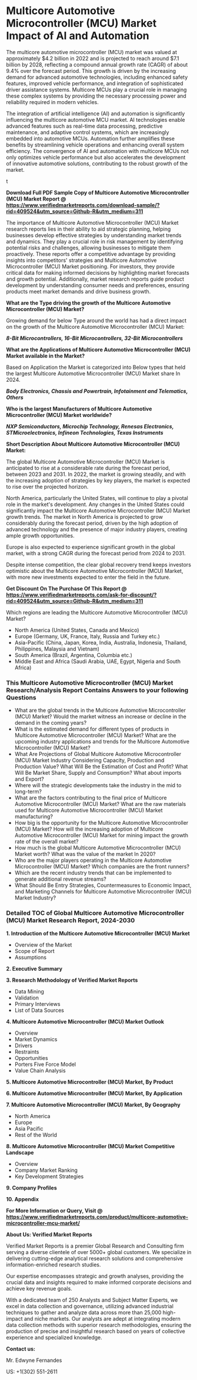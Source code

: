 <meta name="title" content="Global Multicore Automotive Microcontroller (MCU) Market Impact of AI and Automation"><meta name="description" content="The multicore automotive microcontroller (MCU) market was valued at approximately $4.2 billion in 2022 and is projected to reach around $7.1 billion by 2028, reflectin"><meta name="title" content="Multicore Automotive Microcontroller (MCU) Market Size, Share, Scope, Trends, Growth, Opportunities, Analysis, Forecast"><h1>Multicore Automotive Microcontroller (MCU) Market Impact of AI and Automation</h1><p>The multicore automotive microcontroller (MCU) market was valued at approximately $4.2 billion in 2022 and is projected to reach around $7.1 billion by 2028, reflecting a compound annual growth rate (CAGR) of about 9.4% over the forecast period. This growth is driven by the increasing demand for advanced automotive technologies, including enhanced safety features, improved vehicle performance, and integration of sophisticated driver assistance systems. Multicore MCUs play a crucial role in managing these complex systems by providing the necessary processing power and reliability required in modern vehicles.</p><p>The integration of artificial intelligence (AI) and automation is significantly influencing the multicore automotive MCU market. AI technologies enable advanced features such as real-time data processing, predictive maintenance, and adaptive control systems, which are increasingly embedded into automotive MCUs. Automation further amplifies these benefits by streamlining vehicle operations and enhancing overall system efficiency. The convergence of AI and automation with multicore MCUs not only optimizes vehicle performance but also accelerates the development of innovative automotive solutions, contributing to the robust growth of the market.</p>t</p><p id="" class=""><strong>Download Full PDF Sample Copy of Multicore Automotive Microcontroller (MCU) Market Report @ <a href="https://www.verifiedmarketreports.com/download-sample/?rid=409524&utm_source=Github-R&utm_medium=311" target="_blank">https://www.verifiedmarketreports.com/download-sample/?rid=409524&utm_source=Github-R&utm_medium=311</a></strong></p><p>The importance of&nbsp;Multicore Automotive Microcontroller (MCU) Market research reports lies in their ability to aid strategic planning, helping businesses develop effective strategies by understanding market trends and dynamics. They play a crucial role in risk management by identifying potential risks and challenges, allowing businesses to mitigate them proactively. These reports offer a competitive advantage by providing insights into competitors' strategies and Multicore Automotive Microcontroller (MCU) Market positioning. For investors, they provide critical data for making informed decisions by highlighting market forecasts and growth potential. Additionally, market research reports guide product development by understanding consumer needs and preferences, ensuring products meet market demands and drive business growth.</p><p><strong>What are the&nbsp;Type driving the growth of the Multicore Automotive Microcontroller (MCU) Market?</strong></p><p id="" class="">Growing demand for below Type around the world has had a direct impact on the growth of the Multicore Automotive Microcontroller (MCU) Market:</p><em><strong>8-Bit Microcontrollers, 16-Bit Microcontrollers, 32-Bit Microcontrollers</strong></em></p><strong>What are the&nbsp;Applications&nbsp;of Multicore Automotive Microcontroller (MCU) Market available in the Market?</strong></p><p id="" class="">Based on Application the Market is categorized into Below types that held the largest Multicore Automotive Microcontroller (MCU) Market share In 2024.</p><em><strong>Body Electronics, Chassis and Powertrain, Infotainment and Telematics, Others</strong></em></p><strong>Who is the largest Manufacturers of Multicore Automotive Microcontroller (MCU) Market worldwide?</strong></p><p><em><strong>NXP Semiconductors, Microchip Technology, Renesas Electronics, STMicroelectronics, Infineon Technologies, Texas Instruments</strong></em></p><p id="" class=""><strong>Short Description About Multicore Automotive Microcontroller (MCU) Market:</strong></p><p>The global Multicore Automotive Microcontroller (MCU) Market is anticipated to rise at a considerable rate during the forecast period, between 2023 and 2031. In 2022, the market is growing steadily, and with the increasing adoption of strategies by key players, the market is expected to rise over the projected horizon.</p><p>North America, particularly the United States, will continue to play a pivotal role in the market's development. Any changes in the United States could significantly impact the Multicore Automotive Microcontroller (MCU) Market growth trends. The market in North America is projected to grow considerably during the forecast period, driven by the high adoption of advanced technology and the presence of major industry players, creating ample growth opportunities.</p><p>Europe is also expected to experience significant growth in the global market, with a strong CAGR during the forecast period from 2024 to 2031.</p><p>Despite intense competition, the clear global recovery trend keeps investors optimistic about the Multicore Automotive Microcontroller (MCU) Market, with more new investments expected to enter the field in the future.</p><p id="" class=""><strong>Get Discount On The Purchase Of This Report @ <a href="https://www.verifiedmarketreports.com/ask-for-discount/?rid=409524&utm_source=Github-R&utm_medium=311" target="_blank">https://www.verifiedmarketreports.com/ask-for-discount/?rid=409524&utm_source=Github-R&utm_medium=311</a></strong></p>Which regions are leading the Multicore Automotive Microcontroller (MCU) Market?</p><ul><li>North America (United States, Canada and Mexico)</li><li>Europe (Germany, UK, France, Italy, Russia and Turkey etc.)</li><li>Asia-Pacific (China, Japan, Korea, India, Australia, Indonesia, Thailand, Philippines, Malaysia and Vietnam)</li><li>South America (Brazil, Argentina, Columbia etc.)</li><li>Middle East and Africa (Saudi Arabia, UAE, Egypt, Nigeria and South Africa)</li></ul><h3 id="" class="">This Multicore Automotive Microcontroller (MCU) Market Research/Analysis Report Contains Answers to your following Questions</h3><ul><li>What are the global trends in the Multicore Automotive Microcontroller (MCU) Market? Would the market witness an increase or decline in the demand in the coming years?</li><li>What is the estimated demand for different types of products in Multicore Automotive Microcontroller (MCU) Market? What are the upcoming industry applications and trends for the Multicore Automotive Microcontroller (MCU) Market?</li><li>What Are Projections of Global Multicore Automotive Microcontroller (MCU) Market Industry Considering Capacity, Production and Production Value? What Will Be the Estimation of Cost and Profit? What Will Be Market Share, Supply and Consumption? What about imports and Export?</li><li>Where will the strategic developments take the industry in the mid to long-term?</li><li>What are the factors contributing to the final price of Multicore Automotive Microcontroller (MCU) Market? What are the raw materials used for Multicore Automotive Microcontroller (MCU) Market manufacturing?</li><li>How big is the opportunity for the Multicore Automotive Microcontroller (MCU) Market? How will the increasing adoption of Multicore Automotive Microcontroller (MCU) Market for mining impact the growth rate of the overall market?</li><li>How much is the global Multicore Automotive Microcontroller (MCU) Market worth? What was the value of the market In 2020?</li><li>Who are the major players operating in the Multicore Automotive Microcontroller (MCU) Market? Which companies are the front runners?</li><li>Which are the recent industry trends that can be implemented to generate additional revenue streams?</li><li>What Should Be Entry Strategies, Countermeasures to Economic Impact, and Marketing Channels for Multicore Automotive Microcontroller (MCU) Market Industry?</li></ul><h3 id="" class="">Detailed TOC of Global Multicore Automotive Microcontroller (MCU) Market Research Report, 2024-2030</h3><p id="" class=""><strong>1. Introduction of the Multicore Automotive Microcontroller (MCU) Market</strong></p><ul><li>Overview of the Market</li><li>Scope of Report</li><li>Assumptions</li></ul><p id="" class=""><strong>2. Executive Summary</strong></p><p id="" class=""><strong>3. Research Methodology of Verified Market Reports</strong></p><ul><li>Data Mining</li><li>Validation</li><li>Primary Interviews</li><li>List of Data Sources</li></ul><p id="" class=""><strong>4. Multicore Automotive Microcontroller (MCU) Market Outlook</strong></p><ul><li>Overview</li><li>Market Dynamics</li><li>Drivers</li><li>Restraints</li><li>Opportunities</li><li>Porters Five Force Model</li><li>Value Chain Analysis</li></ul><p id="" class=""><strong>5. Multicore Automotive Microcontroller (MCU) Market, By Product</strong></p><p id="" class=""><strong>6. Multicore Automotive Microcontroller (MCU) Market, By Application</strong></p><p id="" class=""><strong>7. Multicore Automotive Microcontroller (MCU) Market, By Geography</strong></p><ul><li>North America</li><li>Europe</li><li>Asia Pacific</li><li>Rest of the World</li></ul><p id="" class=""><strong>8. Multicore Automotive Microcontroller (MCU) Market Competitive Landscape</strong></p><ul><li>Overview</li><li>Company Market Ranking</li><li>Key Development Strategies</li></ul><p id="" class=""><strong>9. Company Profiles</strong></p><p id="" class=""><strong>10. Appendix</strong></p><p id="" class=""><strong>For More Information or Query, Visit @ <a href="https://www.verifiedmarketreports.com/product/multicore-automotive-microcontroller-mcu-market/" target="_blank">https://www.verifiedmarketreports.com/product/multicore-automotive-microcontroller-mcu-market/</a></strong></p><p id="" class=""><strong>About Us: Verified Market Reports</strong></p><p id="" class="">Verified Market Reports is a premier Global Research and Consulting firm serving a diverse clientele of over 5000+ global customers. We specialize in delivering cutting-edge analytical research solutions and comprehensive information-enriched research studies.</p><p id="" class="">Our expertise encompasses strategic and growth analyses, providing the crucial data and insights required to make informed corporate decisions and achieve key revenue goals.</p><p id="" class="">With a dedicated team of 250 Analysts and Subject Matter Experts, we excel in data collection and governance, utilizing advanced industrial techniques to gather and analyze data across more than 25,000 high-impact and niche markets. Our analysts are adept at integrating modern data collection methods with superior research methodologies, ensuring the production of precise and insightful research based on years of collective experience and specialized knowledge.</p><p id="" class=""><strong>Contact us:</strong></p><p id="" class="">Mr. Edwyne Fernandes</p><p id="" class="">US: +1(302) 551-2611</p>